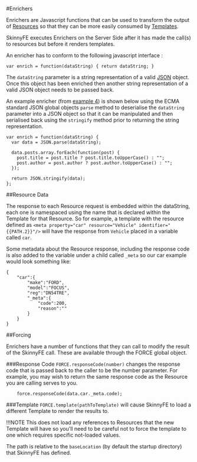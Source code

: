 #Enrichers

Enrichers are Javascript functions that can be used to transform the output of [Resources](Resources) so that they
can be more easily consumed by [Templates](Templates).

SkinnyFE executes Enrichers on the Server Side after it has made the call(s) to resources but before it renders templates.

An enricher has to conform to the following javascript interface :

```
var enrich = function(dataString) { return dataString; }
```

The `dataString` parameter is a string representation of a valid [JSON](http://json.org) object.  Once this object has
been enriched then another string representation of a valid JSON object needs to be passed back.

An example enricher (from [example 4](/Examples#example-4-creating-to-a-resource)) is shown below using the ECMA standard JSON global objects
 `parse` method to deserialise the `dataString` parameter into a JSON object so that it can be manipulated and then 
 serialised back using the `stringify` method prior to returning the string representation.

```
var enrich = function(dataString) {
  var data = JSON.parse(dataString);

  data.posts.array.forEach(function(post) {
    post.title = post.title ? post.title.toUpperCase() : "";
    post.author = post.author ? post.author.toUpperCase() : "";
  });

  return JSON.stringify(data);
};
```

##Resource Data

The response to each Resource request is embedded within the dataString, each one is namespaced using the name that
is declared within the Template for that Resource.  So for example, a template with the resource defined as 
`<meta property="car" resource="Vehicle" identifier="{{PATH.2}}"/>` will have the response from `Vehicle` placed in a
variable called `car`.

Some metadata about the Resource response, including the response code is also added to the variable under a child
 called `_meta` so our car example would look something like:

```
{
    "car":{
        "make":"FORD",
        "model":"FOCUS",
        "reg":"DN54TRE",
        "_meta":{
            "code":200,
            "reason":""
        }
    }
}
```

##Forcing

Enrichers have a number of functions that they can call to modify the result of the SkinnyFE call.  These are available
through the FORCE global object.


###Response Code
`FORCE.responseCode(number)` changes the response code that is passed back to the caller to be the number parameter.
For example, you may wish to return the same response code as the Resource you are calling serves to you.

```
    force.responseCode(data.car._meta.code);
```

###Template
`FORCE.template(pathToTemplate)` will cause SkinnyFE to load a different Template to render the results to.  

!!!NOTE
    This does not load any references to Resources that the new Template will have so you'll need to be careful not
     to force the template to one which requires specific not-loaded values.

The path is relative to the `baseLocation` (by default the startup directory) that SkinnyFE has defined.

